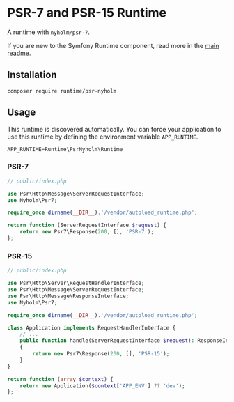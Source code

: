 # PSR-7 and PSR-15 Runtime

A runtime with `nyholm/psr-7`.

If you are new to the Symfony Runtime component, read more in the [main readme](https://github.com/php-runtime/runtime).

## Installation

```
composer require runtime/psr-nyholm
```

## Usage

This runtime is discovered automatically. You can force your application to use
this runtime by defining the environment variable `APP_RUNTIME`.

```
APP_RUNTIME=Runtime\PsrNyholm\Runtime
```

### PSR-7

```php
// public/index.php

use Psr\Http\Message\ServerRequestInterface;
use Nyholm\Psr7;

require_once dirname(__DIR__).'/vendor/autoload_runtime.php';

return function (ServerRequestInterface $request) {
    return new Psr7\Response(200, [], 'PSR-7');
};
```

### PSR-15

```php
// public/index.php

use Psr\Http\Server\RequestHandlerInterface;
use Psr\Http\Message\ServerRequestInterface;
use Psr\Http\Message\ResponseInterface;
use Nyholm\Psr7;

require_once dirname(__DIR__).'/vendor/autoload_runtime.php';

class Application implements RequestHandlerInterface {
    // ...
    public function handle(ServerRequestInterface $request): ResponseInterface
    {
        return new Psr7\Response(200, [], 'PSR-15');
    }
}

return function (array $context) {
    return new Application($context['APP_ENV'] ?? 'dev');
};
```
